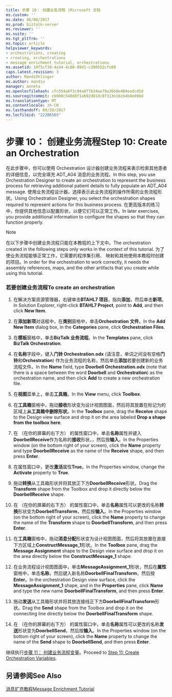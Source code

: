```yaml
---
title: 步骤 10： 创建业务流程 |Microsoft 文档
ms.custom: ''
ms.date: 06/08/2017
ms.prod: biztalk-server
ms.reviewer: ''
ms.suite: ''
ms.tgt_pltfrm: ''
ms.topic: article
helpviewer_keywords:
- orchestrations, creating
- creating, orchestrations
- message enrichment tutorial, orchestrations
ms.assetid: 10f5cf3d-4a34-4c80-89d1-c390552cfc09
caps.latest.revision: 3
author: MandiOhlinger
ms.author: mandia
manager: anneta
ms.openlocfilehash: cfc554a6f3c94a077b34ae79a36b8e484eadcd5d
ms.sourcegitcommit: cb908c540d8f1a692d01dc8f313e16cb4b4e696d
ms.translationtype: MT
ms.contentlocale: zh-CN
ms.lasthandoff: 09/20/2017
ms.locfileid: "22206565"
---
```

# <a name="step-10-create-an-orchestration"></a><span data-ttu-id="08958-102">步骤 10： 创建业务流程</span><span class="sxs-lookup"><span data-stu-id="08958-102">Step 10: Create an Orchestration</span></span>
<span data-ttu-id="08958-103">在此步骤中，你可以使用 Orchestration 设计器创建业务流程来表示检索其他患者的详细信息，以完全填充 ADT_A04 消息的业务流程。</span><span class="sxs-lookup"><span data-stu-id="08958-103">In this step, you use Orchestration Designer to create an orchestration to represent the business process for retrieving additional patient details to fully populate an ADT_A04 message.</span></span> <span data-ttu-id="08958-104">使用业务流程设计器，选择表示此业务流程的操作所需的业务流程形状。</span><span class="sxs-lookup"><span data-stu-id="08958-104">Using Orchestration Designer, you select the orchestration shapes required to represent actions for this business process.</span></span> <span data-ttu-id="08958-105">在更高版本的练习中，你提供其他信息以配置形状，以便它们可以正常工作。</span><span class="sxs-lookup"><span data-stu-id="08958-105">In later exercises, you provide additional information to configure the shapes so that they can function properly.</span></span>  
  
> [!NOTE]
>  <span data-ttu-id="08958-106">在以下步骤中创建业务流程只能在本教程的上下文中。</span><span class="sxs-lookup"><span data-stu-id="08958-106">The orchestration created in the following steps only works in the context of this tutorial.</span></span> <span data-ttu-id="08958-107">为了使业务流程能够正常工作，它需要的程序集引用、 映射和其他使用本教程时创建的项目。</span><span class="sxs-lookup"><span data-stu-id="08958-107">In order for the orchestration to work correctly, it needs the assembly references, maps, and the other artifacts that you create while using this tutorial.</span></span>  
  
### <a name="to-create-an-orchestration"></a><span data-ttu-id="08958-108">若要创建业务流程</span><span class="sxs-lookup"><span data-stu-id="08958-108">To create an orchestration</span></span>  
  
1.  <span data-ttu-id="08958-109">在解决方案资源管理器，右键单击**BTAHL7 项目**，指向**添加**，然后单击**新项**。</span><span class="sxs-lookup"><span data-stu-id="08958-109">In Solution Explorer, right-click **BTAHL7 Project**, point to **Add**, and then click **New Item**.</span></span>  
  
2.  <span data-ttu-id="08958-110">在**添加新项**对话框中，在**类别**窗格中，单击**Orchestration 文件**。</span><span class="sxs-lookup"><span data-stu-id="08958-110">In the **Add New Item** dialog box, in the **Categories** pane, click **Orchestration Files**.</span></span>  
  
3.  <span data-ttu-id="08958-111">在**模板**窗格中，单击**BizTalk 业务流程**。</span><span class="sxs-lookup"><span data-stu-id="08958-111">In the **Templates** pane, click **BizTalk Orchestration**.</span></span>  
  
4.  <span data-ttu-id="08958-112">在**名称**字段中，键入**门铃 Orchestration.odx** (请注意，单词之间没有空格**门铃**和**Orchestration**) 作为业务流程的名称，然后单击**添加**若要创建新的业务流程文件。</span><span class="sxs-lookup"><span data-stu-id="08958-112">In the **Name** field, type **Doorbell Orchestration.odx** (note that there is a space between the word **Doorbell** and **Orchestration**) as the orchestration name, and then click **Add** to create a new orchestration file.</span></span>  
  
5.  <span data-ttu-id="08958-113">在**视图**菜单上，单击**工具箱**。</span><span class="sxs-lookup"><span data-stu-id="08958-113">In the **View** menu, click **Toolbox**.</span></span>  
  
6.  <span data-ttu-id="08958-114">在**工具箱**窗格中，拖动**接收**形状变为设计视图图面，然后将其放置在标记为的区域上**从工具箱中删除形状**。</span><span class="sxs-lookup"><span data-stu-id="08958-114">In the **Toolbox** pane, drag the **Receive** shape to the Design view surface and drop it on the area labeled **Drop a shape from the toolbox here**.</span></span>  
  
7.  <span data-ttu-id="08958-115">在 （在你的屏幕的右下方） 的属性窗口中，单击**名称**属性并键入**DoorbellReceive**作为名称的**接收**形状，，然后按**输入**。</span><span class="sxs-lookup"><span data-stu-id="08958-115">In the Properties window (on the bottom right of your screen), click the **Name** property and type **DoorbellReceive** as the name of the **Receive** shape, and then press **Enter**.</span></span>  
  
8.  <span data-ttu-id="08958-116">在属性窗口中，更改**激活**属性**True**。</span><span class="sxs-lookup"><span data-stu-id="08958-116">In the Properties window, change the **Activate** property to **True**.</span></span>  
  
9. <span data-ttu-id="08958-117">拖动**转换**从工具箱形状并将其放正下方**DoorbellReceive**形状。</span><span class="sxs-lookup"><span data-stu-id="08958-117">Drag the **Transform** shape from the Toolbox and drop it directly below the **DoorbellReceive** shape.</span></span>  
  
10. <span data-ttu-id="08958-118">在 （在你的屏幕的右下方） 的属性窗口中，单击**名称**属性可以更改的名称**转换**形状变为**DoorbellTransform**，然后按**输入**。</span><span class="sxs-lookup"><span data-stu-id="08958-118">In the Properties window (on the bottom right of your screen), click the **Name** property to change the name of the **Transform** shape to **DoorbellTransform**, and then press **Enter**.</span></span>  
  
11. <span data-ttu-id="08958-119">在**工具箱**窗格中，拖动**消息分配**形状变为设计视图图面，然后将其放置在直接下方区域上**ConstructMessage_1**形状。</span><span class="sxs-lookup"><span data-stu-id="08958-119">In the **Toolbox** pane, drag the **Message Assignment** shape to the Design view surface and drop it on the area directly below the **ConstructMessage_1** shape.</span></span>  
  
12. <span data-ttu-id="08958-120">在业务流程设计视图图面中，单击**MessageAssignment_1**形状，然后在**属性**窗格中，单击**名称**，然后键入新名称**DoorbellFinalTransform**，然后按**Enter**。</span><span class="sxs-lookup"><span data-stu-id="08958-120">In the orchestration Design view surface, click the **MessageAssignment_1** shape, and in the **Properties** pane, click **Name** and type the new name **DoorbellFinalTransform**, and then press **Enter**.</span></span>  
  
13. <span data-ttu-id="08958-121">拖动**发送**从工具箱形状并将其放连接线正下方**DoorbellFinalTransform**形状。</span><span class="sxs-lookup"><span data-stu-id="08958-121">Drag the **Send** shape from the Toolbox and drop it on the connecting line directly below the **DoorbellFinalTransform** shape.</span></span>  
  
14. <span data-ttu-id="08958-122">在 （在你的屏幕的右下方） 的属性窗口中，单击**名称**属性可以更改的名称**发送**形状变为**DoorbellSend**，然后按**输入**。</span><span class="sxs-lookup"><span data-stu-id="08958-122">In the Properties window (on the bottom right of your screen), click the **Name** property to change the name of the **Send** shape to **DoorbellSend**, and then press **Enter**.</span></span>  
  
 <span data-ttu-id="08958-123">继续执行[步骤 11： 创建业务流程变量](../../adapters-and-accelerators/accelerator-hl7/step-11-create-orchestration-variables.md)。</span><span class="sxs-lookup"><span data-stu-id="08958-123">Proceed to [Step 11: Create Orchestration Variables](../../adapters-and-accelerators/accelerator-hl7/step-11-create-orchestration-variables.md).</span></span>  
  
## <a name="see-also"></a><span data-ttu-id="08958-124">另请参阅</span><span class="sxs-lookup"><span data-stu-id="08958-124">See Also</span></span>  
 [<span data-ttu-id="08958-125">消息扩充教程</span><span class="sxs-lookup"><span data-stu-id="08958-125">Message Enrichment Tutorial</span></span>](../../adapters-and-accelerators/accelerator-hl7/message-enrichment-tutorial.md)